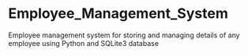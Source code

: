 # Employee_Management_System
Employee management system for storing and managing details of any employee using Python and SQLite3 database

